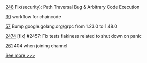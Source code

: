 
[248](https://github.com/hyperledger/fabric-chaincode-java/pull/248) Fix(security): Path Traversal Bug & Arbitrary Code Execution 

[30](https://github.com/hyperledger-labs/karma-charity-platform/pull/30) workflow for chaincode

[57](https://github.com/hyperledger/fabric-chaincode-go/pull/57) Bump google.golang.org/grpc from 1.23.0 to 1.48.0

[2474](https://github.com/hyperledger/iroha/pull/2474) [fix] #2457: Fix tests flakiness related to shut down on panic

[261](https://github.com/hyperledger-labs/fabric-operations-console/pull/261) 404 when joining channel


[See more >>>](https://start-here.hyperledger.org/pull-requests)
